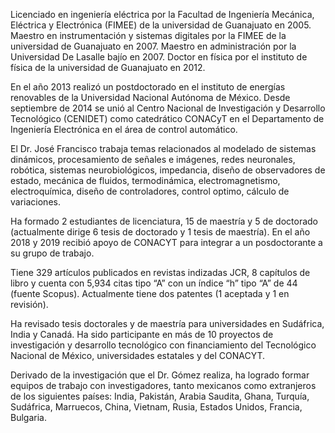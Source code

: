 Licenciado en ingeniería eléctrica por la Facultad de Ingeniería Mecánica, Eléctrica y Electrónica (FIMEE) de la universidad de Guanajuato en 2005. Maestro en instrumentación y sistemas digitales por la FIMEE de la universidad de Guanajuato en 2007. Maestro en administración por la Universidad De Lasalle bajío en 2007. Doctor en física por el instituto de física de la universidad de Guanajuato en 2012.

En el año 2013 realizó un postdoctorado en el instituto de energías renovables de la Universidad Nacional Autónoma de México. Desde septiembre de 2014 se unió al Centro Nacional de Investigación y Desarrollo Tecnológico (CENIDET) como catedrático CONACyT en el Departamento de Ingeniería Electrónica en el área de control automático.

El Dr. José Francisco trabaja temas relacionados al modelado de sistemas dinámicos, procesamiento de señales e imágenes, redes neuronales, robótica, sistemas neurobiológicos, impedancia, diseño de observadores de estado, mecánica de fluidos, termodinámica, electromagnetismo, electroquímica, diseño de controladores, control optimo, cálculo de variaciones.

Ha formado 2 estudiantes de licenciatura, 15 de maestría y 5 de doctorado (actualmente dirige 6 tesis de doctorado y 1 tesis de maestría). En el año 2018 y 2019 recibió apoyo de CONACYT para integrar a un posdoctorante a su grupo de trabajo.

Tiene 329 artículos publicados en revistas indizadas JCR, 8 capítulos de libro y cuenta con 5,934 citas tipo “A” con un índice “h” tipo “A” de 44 (fuente Scopus). Actualmente tiene dos patentes (1 aceptada y 1 en revisión).

Ha revisado tesis doctorales y de maestría para universidades en Sudáfrica, India y Canadá. Ha sido participante en más de 10 proyectos de investigación y desarrollo tecnológico con financiamiento del Tecnológico Nacional de México, universidades estatales y del CONACYT.

Derivado de la investigación que el Dr. Gómez realiza, ha logrado formar equipos de trabajo con investigadores, tanto mexicanos como extranjeros de los siguientes países: India, Pakistán, Arabia Saudita, Ghana, Turquía, Sudáfrica, Marruecos, China, Vietnam, Rusia, Estados Unidos, Francia, Bulgaria.
